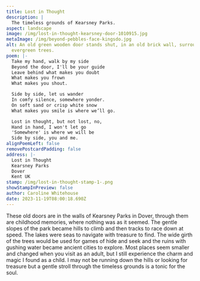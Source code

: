 ```yaml
---
title: Lost in Thought
description: |
  The timeless grounds of Kearsney Parks.
aspect: landscape
image: /img/lost-in-thought-kearsney-door-1010915.jpg
metaImage: /img/beyond-pebbles-face-kingsdo.jpg
alt: An old green wooden door stands shut, in an old brick wall, surrounded by
  evergreen trees.
poem: |-
  Take my hand, walk by my side
  Beyond the door, I'll be your guide
  Leave behind what makes you doubt
  What makes you frown
  What makes you shout.

  Side by side, let us wander 
  In comfy silence, somewhere yonder.
  On soft sand or crisp white snow
  What makes you smile is where we’ll go.

  Lost in thought, but not lost, no,
  Hand in hand, I won't let go
  'Somewhere' is where we will be
  Side by side, you and me.
alignPoemLeft: false
removePostcardPadding: false
address: |-
  Lost in Thought
  Kearsney Parks
  Dover
  Kent UK
stamp: /img/lost-in-thought-stamp-1-.png
showStampInPreview: false
author: Caroline Whitehouse
date: 2023-11-19T08:00:18.690Z
---
```

These old doors are in the walls of Kearsney Parks in Dover, through them are childhood memories, where nothing was as it seemed. The gentle slopes of the park became hills to climb and then tracks to race down at speed. The lakes were seas to navigate with treasure to find. The wide girth of the trees would be used for games of hide and seek and the ruins with gushing water became ancient cities to explore. Most places seem smaller and changed when you visit as an adult, but I still experience the charm and magic I found as a child. I may not be running down the hills or looking for treasure but a gentle stroll through the timeless grounds is a tonic for the soul.